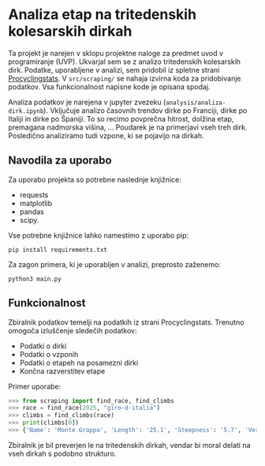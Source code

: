 # Analiza etap na tritedenskih kolesarskih dirkah
 Ta projekt je narejen v sklopu projektne naloge za predmet uvod v programiranje (UVP). Ukvarjal sem se z analizo tritedenskih kolesarskih dirk. Podatke, uporabljene v analizi, sem pridobil iz spletne strani [Procyclingstats](https://www.procyclingstats.com/index.php). V ``src/scraping/`` se nahaja izvirna koda za pridobivanje podatkov. Vsa funkcionalnost napisne kode je opisana spodaj.

 Analiza podatkov je narejena v jupyter zvezeku (``analysis/analiza-dirk.ipynb``). Vključuje analizo časovnih trendov dirke po Franciji, dirke po Italiji in dirke po Španiji. To so recimo povprečna hitrost, dolžina etap, premagana nadmorska višina, ... Poudarek je na primerjavi vseh treh dirk. Posledično analiziramo tudi vzpone, ki se pojavijo na dirkah.


## Navodila za uporabo

Za uporabo projekta so potrebne naslednje knjižnice:

- requests
- matplotlib
- pandas
- scipy.

Vse potrebne knjižnice lahko namestimo z uporabo pip:

```unix
pip install requirements.txt
 ```

Za zagon primera, ki je uporabljen v analizi, preprosto zaženemo:

```unix
python3 main.py
 ```

## Funkcionalnost

Zbiralnik podatkov temelji na podatkih iz strani Procyclingstats. Trenutno omogoča izluščenje sledečih podatkov:

- Podatki o dirki
- Podatki o vzponih
- Podatki o etapeh na posamezni dirki
- Končna razverstitev etape

Primer uporabe:
```python
>>> from scraping import find_race, find_climbs
>>> race = find_race(2025, "giro-d-italia")
>>> climbs = find_climbs(race)
>>> print(climbs[0])
>>> {'Name': 'Monte Grappa', 'Length': '25.1', 'Steepness': '5.7', 'Vertical': '1605'}
 ```

Zbiralnik je bil preverjen le na tritedenskih dirkah, vendar bi moral delati na vseh dirkah s podobno strukturo.